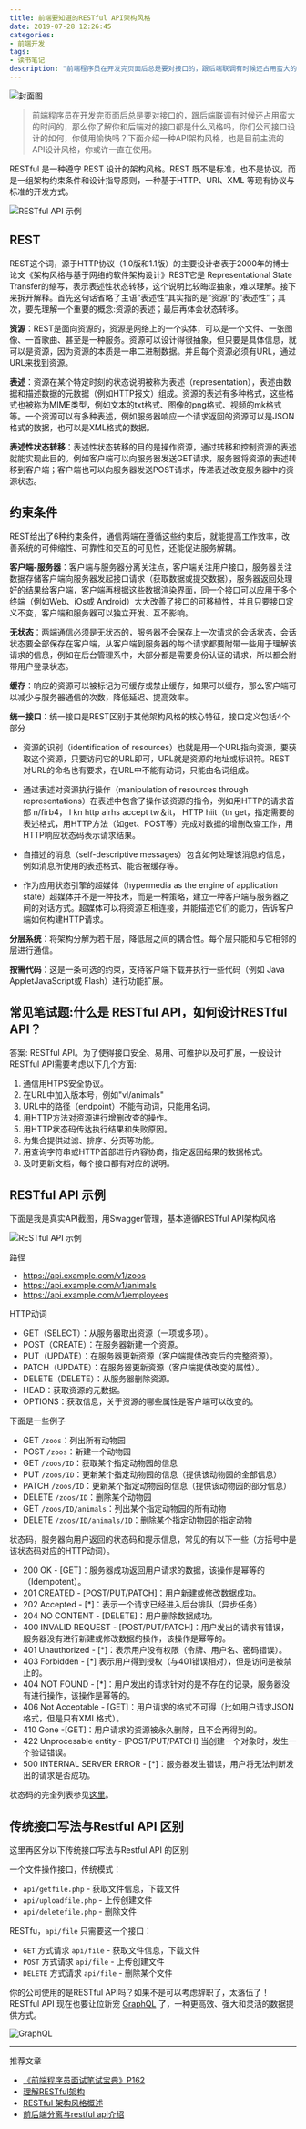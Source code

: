 ```yaml
---
title: 前端要知道的RESTful API架构风格
date: 2019-07-28 12:26:45
categories:
- 前端开发
tags:
- 读书笔记
description: "前端程序员在开发完页面后总是要对接口的，跟后端联调有时候还占用蛮大的时间的，那么你了解你和后端对的接口都是什么风格吗，你们公司接口设计的如何，你使用愉快吗？下面介绍一种API架构风格，也是目前主流的API设计风格，你或许一直在使用。"
---
```

![封面图](https://raw.githubusercontent.com/dunizb/cloudimg/master/blog/article/201907/restful-api/banner.jpg)

> 前端程序员在开发完页面后总是要对接口的，跟后端联调有时候还占用蛮大的时间的，那么你了解你和后端对的接口都是什么风格吗，你们公司接口设计的如何，你使用愉快吗？下面介绍一种API架构风格，也是目前主流的API设计风格，你或许一直在使用。

RESTful 是一种遵守 REST 设计的架构风格。REST 既不是标准，也不是协议，而是一组架构约束条件和设计指导原则，一种基于HTTP、URI、XML 等现有协议与标准的开发方式。

![RESTful API 示例](https://raw.githubusercontent.com/dunizb/cloudimg/master/blog/article/201907/restful-api/1.png)

## REST
REST这个词，源于HTTP协议（1.0版和1.1版）的主要设计者表于2000年的博士论文《架构风格与基于网络的软件架构设计》REST它是 Representational State Transfer的缩写，表示表述性状态转移，这个说明比较晦涩抽象，难以理解。接下来拆开解释。首先这句话省略了主语“表述性”其实指的是“资源”的“表述性”；其次，要先理解一个重要的概念:资源的表述；最后再体会状态转移。

**资源**：REST是面向资源的，资源是网络上的一个实体，可以是一个文件、一张图像、一首歌曲、甚至是一种服务。资源可以设计得很抽象，但只要是具体信息，就可以是资源，因为资源的本质是一串二进制数据。并且每个资源必须有URL，通过URL来找到资源。

**表述**：资源在某个特定时刻的状态说明被称为表述（representation），表述由数据和描述数据的元数据（例如HTTP报文）组成。资源的表述有多种格式，这些格式也被称为MIME类型，例如文本的txt格式、图像的png格式、视频的mk格式等。一个资源可以有多种表述，例如服务器响应一个请求返回的资源可以是JSON格式的数据，也可以是XML格式的数据。

**表述性状态转移**：表述性状态转移的目的是操作资源，通过转移和控制资源的表述就能实现此目的。例如客户端可以向服务器发送GET请求，服务器将资源的表述转移到客户端；客户端也可以向服务器发送POST请求，传递表述改变服务器中的资源状态。

## 约束条件
REST给出了6种约束条件，通信两端在遵循这些约束后，就能提高工作效率，改善系统的可伸缩性、可靠性和交互的可见性，还能促进服务解耦。

**客户端-服务器**：客户端与服务器分离关注点，客户端关注用户接口，服务器关注数据存储客户端向服务器发起接口请求（获取数据或提交数据），服务器返回处理好的结果给客户端，客户端再根据这些数据渲染界面，同一个接口可以应用于多个终端（例如Web、iOs或 Android）大大改善了接口的可移植性，并且只要接口定义不变，客户端和服务器可以独立开发、互不影响。

**无状态**：两端通信必须是无状态的，服务器不会保存上一次请求的会话状态，会话状态要全部保存在客户端，从客户端到服务器的每个请求都要附带一些用于理解该请求的信息，例如在后台管理系中，大部分都是需要身份认证的请求，所以都会附带用户登录状态。

**缓存**：响应的资源可以被标记为可缓存或禁止缓存，如果可以缓存，那么客户端可以减少与服务器通信的次数，降低延迟、提高效率。

**统一接口**：统一接口是REST区别于其他架构风格的核心特征，接口定义包括4个部分
- 资源的识别（identification of resources）也就是用一个URL指向资源，要获取这个资源，只要访问它的URL即可，URL就是资源的地址或标识符。REST对URL的命名也有要求，在URL中不能有动词，只能由名词组成。

- 通过表述对资源执行操作（manipulation of resources through representations）在表述中包含了操作该资源的指令，例如用HTTP的请求首部 n/firb4， l kn http airhs accept tw＆it， HTTP hiit（tn get，指定需要的表述格式，用HTTP方法（如get、POST等）完成对数据的增删改查工作，用HTTP响应状态码表示请求结果。

- 自描述的消息（self-descriptive messages）包含如何处理该消息的信息，例如消息所使用的表述格式、能否被缓存等。

- 作为应用状态引擎的超媒体（hypermedia as the engine of application state）超媒体并不是一种技术，而是一种策略，建立一种客户端与服务器之间的对话方式。超媒体可以将资源互相连接，并能描述它们的能力，告诉客户端如何构建HTTP请求。

**分层系统**：将架构分解为若干层，降低层之间的耦合性。每个层只能和与它相邻的层进行通信。

**按需代码**：这是一条可选的约束，支持客户端下载并执行一些代码（例如 Java AppletJavaScript或 Flash）进行功能扩展。


## 常见笔试题:什么是 RESTful API，如何设计RESTful API？

答案: RESTful API。为了使得接口安全、易用、可维护以及可扩展，一般设计 RESTful API需要考虑以下几个方面:
1. 通信用HTPS安全协议。
2. 在URL中加入版本号，例如"vl/animals"
3. URL中的路径（endpoint）不能有动词，只能用名词。
4. 用HTTP方法对资源进行增删改查的操作。
5. 用HTTP状态码传达执行结果和失败原因。
6. 为集合提供过滤、排序、分页等功能。
7. 用查询字符串或HTTP首部进行内容协商，指定返回结果的数据格式。
8. 及时更新文档，每个接口都有对应的说明。


## RESTful API 示例
下面是我是真实API截图，用Swagger管理，基本遵循RESTful API架构风格

![RESTful API 示例](https://raw.githubusercontent.com/dunizb/cloudimg/master/blog/article/201907/restful-api/1.png)

路径
- https://api.example.com/v1/zoos
- https://api.example.com/v1/animals
- https://api.example.com/v1/employees

HTTP动词
- GET（SELECT）：从服务器取出资源（一项或多项）。
- POST（CREATE）：在服务器新建一个资源。
- PUT（UPDATE）：在服务器更新资源（客户端提供改变后的完整资源）。
- PATCH（UPDATE）：在服务器更新资源（客户端提供改变的属性）。
- DELETE（DELETE）：从服务器删除资源。
- HEAD：获取资源的元数据。
- OPTIONS：获取信息，关于资源的哪些属性是客户端可以改变的。

下面是一些例子
- GET `/zoos`：列出所有动物园
- POST `/zoos`：新建一个动物园
- GET `/zoos/ID`：获取某个指定动物园的信息
- PUT `/zoos/ID`：更新某个指定动物园的信息（提供该动物园的全部信息）
- PATCH `/zoos/ID`：更新某个指定动物园的信息（提供该动物园的部分信息）
- DELETE `/zoos/ID`：删除某个动物园
- GET `/zoos/ID/animals`：列出某个指定动物园的所有动物
- DELETE `/zoos/ID/animals/ID`：删除某个指定动物园的指定动物

状态码，服务器向用户返回的状态码和提示信息，常见的有以下一些（方括号中是该状态码对应的HTTP动词）。
- 200 OK - [GET]：服务器成功返回用户请求的数据，该操作是幂等的（Idempotent）。
- 201 CREATED - [POST/PUT/PATCH]：用户新建或修改数据成功。
- 202 Accepted - [*]：表示一个请求已经进入后台排队（异步任务）
- 204 NO CONTENT - [DELETE]：用户删除数据成功。
- 400 INVALID REQUEST - [POST/PUT/PATCH]：用户发出的请求有错误，服务器没有进行新建或修改数据的操作，该操作是幂等的。
- 401 Unauthorized - [*]：表示用户没有权限（令牌、用户名、密码错误）。
- 403 Forbidden - [*] 表示用户得到授权（与401错误相对），但是访问是被禁止的。
- 404 NOT FOUND - [*]：用户发出的请求针对的是不存在的记录，服务器没有进行操作，该操作是幂等的。
- 406 Not Acceptable - [GET]：用户请求的格式不可得（比如用户请求JSON格式，但是只有XML格式）。
- 410 Gone -[GET]：用户请求的资源被永久删除，且不会再得到的。
- 422 Unprocesable entity - [POST/PUT/PATCH] 当创建一个对象时，发生一个验证错误。
- 500 INTERNAL SERVER ERROR - [*]：服务器发生错误，用户将无法判断发出的请求是否成功。

状态码的完全列表参见[这里](https://www.w3.org/Protocols/rfc2616/rfc2616-sec10.html)。

## 传统接口写法与Restful API 区别
这里再区分以下传统接口写法与Restful API 的区别

一个文件操作接口，传统模式：
- `api/getfile.php` - 获取文件信息，下载文件
- `api/uploadfile.php` - 上传创建文件
- `api/deletefile.php` - 删除文件

RESTfu，`api/file` 只需要这一个接口：
- `GET` 方式请求 `api/file` - 获取文件信息，下载文件
- `POST` 方式请求 `api/file` - 上传创建文件
- `DELETE` 方式请求 `api/file` - 删除某个文件

你的公司使用的是RESTful API吗？如果不是可以考虑辞职了，太落伍了！RESTful API 现在也要让位新宠 [GraphQL](https://graphql.cn/) 了，一种更高效、强大和灵活的数据提供方式。

![GraphQL](https://raw.githubusercontent.com/dunizb/cloudimg/master/blog/article/201907/restful-api/2.png)

*******
推荐文章
- [《前端程序员面试笔试宝典》P162](https://book.douban.com/subject/30324146/)
- [理解RESTful架构](//www.ruanyifeng.com/blog/2011/09/restful.html)
- [RESTful 架构风格概述](https://blog.igevin.info/posts/restful-architecture-in-general/)
- [前后端分离与restful api介绍](https://zhuanlan.zhihu.com/p/32901317)
